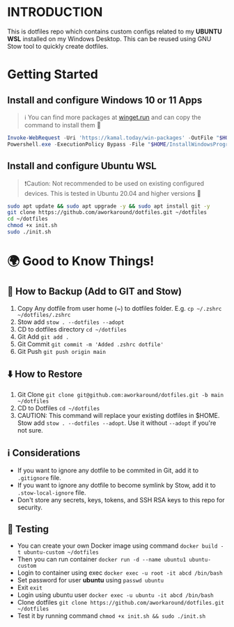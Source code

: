 # INTRODUCTION

This is dotfiles repo which contains custom configs related to my **UBUNTU WSL** installed on my Windows Desktop. This can be reused using GNU Stow tool to quickly create dotfiles.

# Getting Started

## Install and configure Windows 10 or 11 Apps

> ℹ️ You can find more packages at [winget.run](https://winget.run) and can copy the command to install them 🙌

```powershell
Invoke-WebRequest -Uri 'https://kamal.today/win-packages' -OutFile "$HOME/InstallWindowsPrograms.ps1"
Powershell.exe -ExecutionPolicy Bypass -File "$HOME/InstallWindowsPrograms.ps1"

```

## Install and configure Ubuntu WSL

> ❗Caution: Not recommended to be used on existing configured devices. This is tested in Ubuntu 20.04 and higher versions 🙌

```bash
sudo apt update && sudo apt upgrade -y && sudo apt install git -y
git clone https://github.com/aworkaround/dotfiles.git ~/dotfiles
cd ~/dotfiles
chmod +x init.sh
sudo ./init.sh

```

# 🌍 Good to Know Things!

## 🔁 How to Backup (Add to GIT and Stow)

1. Copy Any dotfile from user home (~) to dotfiles folder. E.g. `cp ~/.zshrc ~/dotfiles/.zshrc`
2. Stow add `stow . --dotfiles --adopt`
3. CD to dotfiles directory `cd ~/dotfiles`
4. Git Add `git add .`
5. Git Commit `git commit -m 'Added .zshrc dotfile'`
6. Git Push `git push origin main`

## ⬇️ How to Restore

1. Git Clone `git clone git@github.com:aworkaround/dotfiles.git -b main ~/dotfiles`
2. CD to Dotfiles `cd ~/dotfiles`
3. CAUTION: This command will replace your existing dotfiles in $HOME. Stow add `stow . --dotfiles --adopt`. Use it without `--adopt` if you're not sure.

## ℹ️ Considerations

- If you want to ignore any dotfile to be commited in Git, add it to `.gitignore` file.
- If you want to ignore any dotfile to become symlink by Stow, add it to `.stow-local-ignore` file.
- Don't store any secrets, keys, tokens, and SSH RSA keys to this repo for security.

## 🧪 Testing

- You can create your own Docker image using command `docker build -t ubuntu-custom ~/dotfiles`
- Then you can run container `docker run -d --name ubuntu1 ubuntu-custom`
- Login to container using exec `docker exec -u root -it abcd /bin/bash`
- Set password for user **ubuntu** using `passwd ubuntu`
- Exit `exit`
- Login using ubuntu user `docker exec -u ubuntu -it abcd /bin/bash`
- Clone dotfiles `git clone https://github.com/aworkaround/dotfiles.git ~/dotfiles`
- Test it by running command `chmod +x init.sh && sudo ./init.sh`
